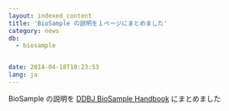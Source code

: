 ```yaml
---
layout: indexed_content
title: 'BioSample の説明を１ページにまとめました'
category: news
db:
  - biosample


date: 2014-04-18T10:23:53
lang: ja
---
```


BioSample の説明を <a href="/biosample/services/index.html">DDBJ BioSample Handbook</a> にまとめました
